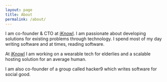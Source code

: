 ```yaml
---
layout: page
title: About
permalink: /about/
---
```


I am co-founder & CTO at [iKnowl][iknowl]. I am passionate about developing solutions for existing problems through technology. I spend most of my day writing software and at times, reading software.  

At [iKnowl][iknowl] I am working on a wearable tech for elderlies and a scalable hosting solution for an average human.

I am also co-founder of a group called hacker9 which writes software for social good. 

[iknowl]:http://iknowl.co
